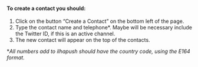 #### To create a contact you should: ####

1. Click on the button “Create a Contact” on the bottom left of the page.
2. Type the contact name and telephone*. Maybe will be necessary include the Twitter ID, if this is an active channel.
3. The new contact will appear on the top of the contacts.

**All numbers add to ilhapush should have the country code, using the E164 format.*

